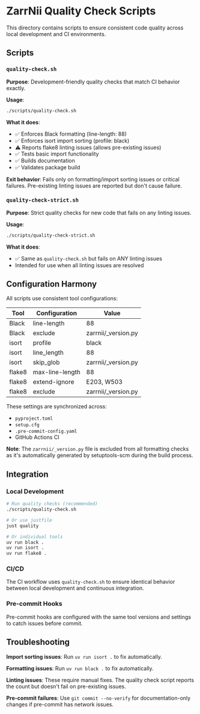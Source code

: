 # ZarrNii Quality Check Scripts

This directory contains scripts to ensure consistent code quality across local development and CI environments.

## Scripts

### `quality-check.sh`
**Purpose**: Development-friendly quality checks that match CI behavior exactly.

**Usage**:
```bash
./scripts/quality-check.sh
```

**What it does**:
- ✅ Enforces Black formatting (line-length: 88)
- ✅ Enforces isort import sorting (profile: black)
- ⚠️ Reports flake8 linting issues (allows pre-existing issues)
- ✅ Tests basic import functionality
- ✅ Builds documentation
- ✅ Validates package build

**Exit behavior**: Fails only on formatting/import sorting issues or critical failures. Pre-existing linting issues are reported but don't cause failure.

### `quality-check-strict.sh`
**Purpose**: Strict quality checks for new code that fails on any linting issues.

**Usage**:
```bash
./scripts/quality-check-strict.sh
```

**What it does**:
- ✅ Same as `quality-check.sh` but fails on ANY linting issues
- Intended for use when all linting issues are resolved

## Configuration Harmony

All scripts use consistent tool configurations:

| Tool | Configuration | Value |
|------|---------------|-------|
| Black | line-length | 88 |
| Black | exclude | zarrnii/_version.py |
| isort | profile | black |
| isort | line_length | 88 |
| isort | skip_glob | zarrnii/_version.py |
| flake8 | max-line-length | 88 |
| flake8 | extend-ignore | E203, W503 |
| flake8 | exclude | zarrnii/_version.py |

These settings are synchronized across:
- `pyproject.toml`
- `setup.cfg` 
- `.pre-commit-config.yaml`
- GitHub Actions CI

**Note**: The `zarrnii/_version.py` file is excluded from all formatting checks as it's automatically generated by setuptools-scm during the build process.

## Integration

### Local Development
```bash
# Run quality checks (recommended)
./scripts/quality-check.sh

# Or use justfile
just quality

# Or individual tools
uv run black .
uv run isort .
uv run flake8 .
```

### CI/CD
The CI workflow uses `quality-check.sh` to ensure identical behavior between local development and continuous integration.

### Pre-commit Hooks
Pre-commit hooks are configured with the same tool versions and settings to catch issues before commit.

## Troubleshooting

**Import sorting issues**: Run `uv run isort .` to fix automatically.

**Formatting issues**: Run `uv run black .` to fix automatically.

**Linting issues**: These require manual fixes. The quality check script reports the count but doesn't fail on pre-existing issues.

**Pre-commit failures**: Use `git commit --no-verify` for documentation-only changes if pre-commit has network issues.